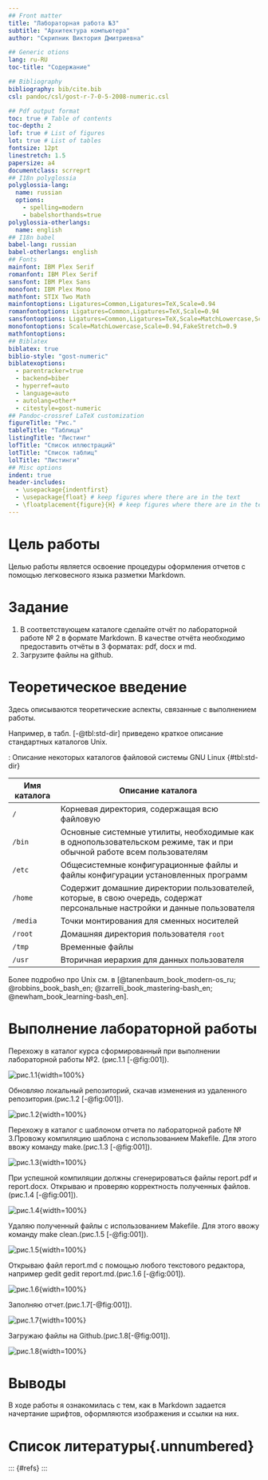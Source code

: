 ```yaml
---
## Front matter
title: "Лабораторная работа №3"
subtitle: "Архитектура компьютера"
author: "Скрипник Виктория Дмитриевна"

## Generic otions
lang: ru-RU
toc-title: "Содержание"

## Bibliography
bibliography: bib/cite.bib
csl: pandoc/csl/gost-r-7-0-5-2008-numeric.csl

## Pdf output format
toc: true # Table of contents
toc-depth: 2
lof: true # List of figures
lot: true # List of tables
fontsize: 12pt
linestretch: 1.5
papersize: a4
documentclass: scrreprt
## I18n polyglossia
polyglossia-lang:
  name: russian
  options:
	- spelling=modern
	- babelshorthands=true
polyglossia-otherlangs:
  name: english
## I18n babel
babel-lang: russian
babel-otherlangs: english
## Fonts
mainfont: IBM Plex Serif
romanfont: IBM Plex Serif
sansfont: IBM Plex Sans
monofont: IBM Plex Mono
mathfont: STIX Two Math
mainfontoptions: Ligatures=Common,Ligatures=TeX,Scale=0.94
romanfontoptions: Ligatures=Common,Ligatures=TeX,Scale=0.94
sansfontoptions: Ligatures=Common,Ligatures=TeX,Scale=MatchLowercase,Scale=0.94
monofontoptions: Scale=MatchLowercase,Scale=0.94,FakeStretch=0.9
mathfontoptions:
## Biblatex
biblatex: true
biblio-style: "gost-numeric"
biblatexoptions:
  - parentracker=true
  - backend=biber
  - hyperref=auto
  - language=auto
  - autolang=other*
  - citestyle=gost-numeric
## Pandoc-crossref LaTeX customization
figureTitle: "Рис."
tableTitle: "Таблица"
listingTitle: "Листинг"
lofTitle: "Список иллюстраций"
lotTitle: "Список таблиц"
lolTitle: "Листинги"
## Misc options
indent: true
header-includes:
  - \usepackage{indentfirst}
  - \usepackage{float} # keep figures where there are in the text
  - \floatplacement{figure}{H} # keep figures where there are in the text
---
```


# Цель работы

Целью работы является освоение процедуры оформления отчетов с помощью легковесного
языка разметки Markdown.

# Задание

1. В соответствующем каталоге сделайте отчёт по лабораторной работе № 2 в формате
Markdown. В качестве отчёта необходимо предоставить отчёты в 3 форматах: pdf, docx
и md.
2. Загрузите файлы на github.

# Теоретическое введение

Здесь описываются теоретические аспекты, связанные с выполнением работы.

Например, в табл. [-@tbl:std-dir] приведено краткое описание стандартных каталогов Unix.

: Описание некоторых каталогов файловой системы GNU Linux {#tbl:std-dir}

| Имя каталога | Описание каталога                                                                                                          |
|--------------|----------------------------------------------------------------------------------------------------------------------------|
| `/`          | Корневая директория, содержащая всю файловую                                                                               |
| `/bin `      | Основные системные утилиты, необходимые как в однопользовательском режиме, так и при обычной работе всем пользователям     |
| `/etc`       | Общесистемные конфигурационные файлы и файлы конфигурации установленных программ                                           |
| `/home`      | Содержит домашние директории пользователей, которые, в свою очередь, содержат персональные настройки и данные пользователя |
| `/media`     | Точки монтирования для сменных носителей                                                                                   |
| `/root`      | Домашняя директория пользователя  `root`                                                                                   |
| `/tmp`       | Временные файлы                                                                                                            |
| `/usr`       | Вторичная иерархия для данных пользователя                                                                                 |

Более подробно про Unix см. в [@tanenbaum_book_modern-os_ru; @robbins_book_bash_en; @zarrelli_book_mastering-bash_en; @newham_book_learning-bash_en].

# Выполнение лабораторной работы

Перехожу в каталог курса сформированный при выполнении лабораторной работы
№2. (рис.1.1 [-@fig:001]).

![рис.1.1](image/1.png){width=100%}

Обновляю локальный репозиторий, скачав изменения из удаленного репозитория.(рис.1.2 [-@fig:001]).

![рис.1.2](image/2.png){width=100%}

Перехожу в каталог с шаблоном отчета по лабораторной работе № 3.Провожу компиляцию шаблона с использованием Makefile. Для этого ввожу команду make.(рис.1.3 [-@fig:001]).

![рис.1.3](image/3.png){width=100%}

При успешной компиляции должны сгенерироваться файлы report.pdf и report.docx.
Открываю и проверяю корректность полученных файлов.(рис.1.4 [-@fig:001]).

![рис.1.4](image/4.png){width=100%}

Удаляю полученный файлы с использованием Makefile. Для этого ввожу команду make clean.(рис.1.5 [-@fig:001]).

![рис.1.5](image/5.png){width=100%}

Открываю файл report.md c помощью любого текстового редактора, например gedit gedit report.md.(рис.1.6 [-@fig:001]).

![рис.1.6](image/6.png){width=100%}

Заполняю отчет.(рис.1.7[-@fig:001]).

![рис.1.7](image/7.png){width=100%}

Загружаю файлы на Github.(рис.1.8[-@fig:001]).

![рис.1.8](image/8.png){width=100%}




# Выводы

В ходе работы я ознакомилась с тем, как в Markdown задается начертание шрифтов, оформляются изображения и ссылки на них.

# Список литературы{.unnumbered}

::: {#refs}
:::
